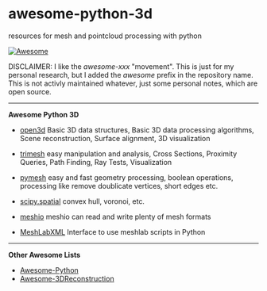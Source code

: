 # awesome-python-3d
resources for mesh and pointcloud processing with python


[![Awesome](https://awesome.re/badge.svg)](https://awesome.re)


DISCLAIMER: I like the _awesome-xxx_ "movement". This is just for my personal research, but I added the _awesome_ prefix in the repository name. This is not activly maintained whatever, just some personal notes, which are open source.



______________________________________________________________________________________________________________

**Awesome Python 3D**

* [open3d](https://github.com/IntelVCL/Open3D) Basic 3D data structures, Basic 3D data processing algorithms, Scene reconstruction, Surface alignment, 3D visualization

* [trimesh](https://github.com/mikedh/trimesh) easy manipulation and analysis, Cross Sections, Proximity Queries, Path Finding, Ray Tests, Visualization

* [pymesh](https://github.com/PyMesh/PyMesh) easy and fast geometry processing, boolean operations, processing like remove doublicate vertices, short edges etc.

* [scipy.spatial](https://docs.scipy.org/doc/scipy/reference/spatial.html) convex hull, voronoi, etc.

* [meshio](https://github.com/nschloe/meshio) meshio can read and write plenty of mesh formats

* [MeshLabXML](https://github.com/3DLIRIOUS/MeshLabXML) Interface to use meshlab scripts in Python
___________________________________________________________________________________________________________

**Other Awesome Lists**

* [Awesome-Python](https://github.com/vinta/awesome-python)
* [Awesome-3DReconstruction](https://github.com/openMVG/awesome_3DReconstruction_list)
